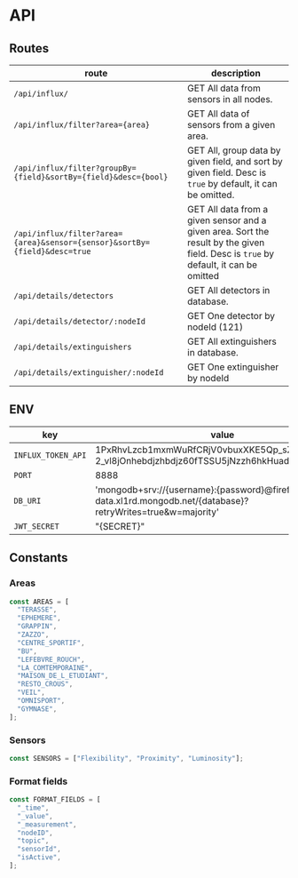 # API

## Routes

| route                                                                     | description                                                                                                                         |
| ------------------------------------------------------------------------- | ----------------------------------------------------------------------------------------------------------------------------------- |
| `/api/influx/`                                                            | GET All data from sensors in all nodes.                                                                                             |
| `/api/influx/filter?area={area}`                                          | GET All data of sensors from a given area.                                                                                          |
| `/api/influx/filter?groupBy={field}&sortBy={field}&desc={bool}`           | GET All, group data by given field, and sort by given field. Desc is `true` by default, it can be omitted.                          |
| `/api/influx/filter?area={area}&sensor={sensor}&sortBy={field}&desc=true` | GET All data from a given sensor and a given area. Sort the result by the given field. Desc is `true` by default, it can be omitted |
| `/api/details/detectors`                                                  | GET All detectors in database.                                                                                                      |
| `/api/details/detector/:nodeId`                                           | GET One detector by nodeId (121)                                                                                                    |
| `/api/details/extinguishers`                                              | GET All extinguishers in database.                                                                                                  |
| `/api/details/extinguisher/:nodeId`                                       | GET One extinguisher by nodeId                                                                                                      |

## ENV

| key                | value                                                                                                         |
| ------------------ | ------------------------------------------------------------------------------------------------------------- |
| `INFLUX_TOKEN_API` | 1PxRhvLzcb1mxmWuRfCRjV0vbuxXKE5Qp_sZhrnpk8_kC4-2_vl8jOnhebdjzhbdjz60fTSSU5jNzzh6hkHuadQ==                     |
| `PORT`             | 8888                                                                                                          |
| `DB_URI`           | 'mongodb+srv://{username}:{password}@fireforce-data.xl1rd.mongodb.net/{database}?retryWrites=true&w=majority' |
| `JWT_SECRET`       | "{SECRET}"                                                                                                    |

## Constants

### Areas

```js
const AREAS = [
  "TERASSE",
  "EPHEMERE",
  "GRAPPIN",
  "ZAZZO",
  "CENTRE_SPORTIF",
  "BU",
  "LEFEBVRE_ROUCH",
  "LA_COMTEMPORAINE",
  "MAISON_DE_L_ETUDIANT",
  "RESTO_CROUS",
  "VEIL",
  "OMNISPORT",
  "GYMNASE",
];
```

### Sensors

```js
const SENSORS = ["Flexibility", "Proximity", "Luminosity"];
```

### Format fields

```js
const FORMAT_FIELDS = [
  "_time",
  "_value",
  "_measurement",
  "nodeID",
  "topic",
  "sensorId",
  "isActive",
];
```
